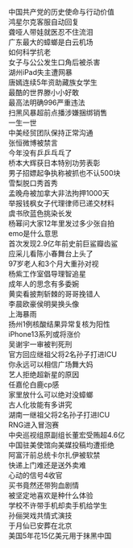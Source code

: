 中国共产党的历史使命与行动价值  
鸿星尔克客服自动回复  
聋哑人带娃就医忍不住流泪  
广东最大的蟑螂是白云机场  
如何科学抗老  
女子与公公发生口角后被杀害  
湖州iPad失主遭网暴  
唐嫣连续5年资助藏族女学生  
最酷的世界滕小小好敢  
最高法明确996严重违法  
扫黑风暴超前点播涉嫌捆绑销售  
一生一世  
中美经贸团队保持正常沟通  
张恒微博被禁言  
今年没有乒乒乓乓了  
桥本大辉获日本特别功劳表彰  
男子招嫖起争执称被抓也不认500块  
雪梨脱口秀首秀  
孟晚舟被加拿大非法拘押1000天  
举报钱枫女子代理律师已递交材料  
虞书欣蓝色挑染长发  
杨幂问大家12年里发过多少张自拍  
emo是什么意思  
首次发现2.9亿年前史前巨鲨瓣齿鲨  
应采儿看陈小春舞台上头了  
97岁老人和3个月大重孙对视  
杨紫工作室倡导理智追星  
成年人的思念有多委婉  
黄奕看披荆斩棘的哥哥挽错人  
李晨欧豪侯明昊换头像  
上海暴雨  
扬州1例核酸结果异常复核为阳性  
iPhone13系列或将涨价  
吴谢宇一审被判死刑  
官方回应继祖父将2名孙子打进ICU  
你永远可以相信广场舞大妈  
艺人拒绝超新星的原因  
任嘉伦白鹿cp感  
家里放什么可以绝对没蟑螂  
古人化妆能有多讲究  
湖南一继祖父将2名孙子打进ICU  
RNG进入冒泡赛  
中央巡视组原副组长董宏受贿超4.6亿  
中国驻美使馆向美媒投稿均遭拒绝  
阿富汗前总统卡尔扎伊被软禁  
快递上门难还是送外卖难  
心动的信号4收官  
买书竟然还带狗血剧情  
被坚定地喜欢是种什么体验  
学校不许带手机却卖手机给学生  
孙俪哭戏共情式演技  
于月仙已安葬在北京  
美国5年花15亿美元用于抹黑中国  
